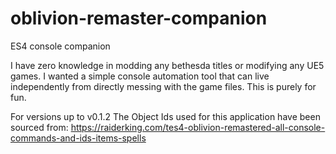# oblivion-remaster-companion
ES4 console companion

I have zero knowledge in modding any bethesda titles or modifying any UE5 games.
I wanted a simple console automation tool that can live independently from directly messing with the game files.
This is purely for fun.

For versions up to v0.1.2
  The Object Ids used for this application  have been sourced from:
  https://raiderking.com/tes4-oblivion-remastered-all-console-commands-and-ids-items-spells
